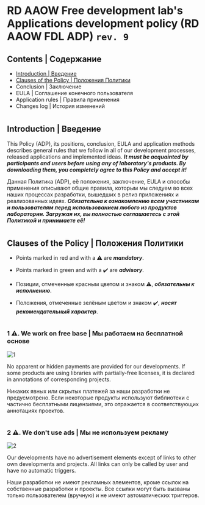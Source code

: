 # RD AAOW Free development lab's Applications development policy (RD AAOW FDL ADP) ```rev. 9```

## Contents | Содержание
- [Introduction | Введение](README.md#introduction--введение)
- [Clauses of the Policy | Положения Политики](README.md#clauses-of-the-policy--положения-политики)
- Conclusion | Заключение
- EULA | Соглашение конечного пользователя
- Application rules | Правила применения
- Changes log | История изменений

#

## Introduction | Введение

This Policy (ADP), its positions, conclusion, EULA and application methods describes general rules that we follow in all of our development processes, released applications and implemented ideas. ***It must be acquainted by participants and users before using any of laboratory's products. By downloading them, you completely agree to this Policy and accept it!***

Данная Политика (ADP), её положения, заключение, EULA и способы применения описывают общие правила, которым мы следуем во всех наших процессах разработки, вышедших в релиз приложениях и реализованных идеях. ***Обязательна к ознакомлению всем участникам и пользователям перед использованием любого из продуктов лаборатории. Загружая их, вы полностью соглашаетесь с этой Политикой и принимаете её!***

#

## Clauses of the Policy | Положения Политики

- Points marked in red and with a :warning: are ***mandatory***.
- Points marked in green and with a :heavy_check_mark: are ***advisory***.

- Позиции, отмеченные красным цветом и знаком :warning:, ***обязательны к исполнению***.
- Положения, отмеченные зелёным цветом и знаком :heavy_check_mark:, ***носят рекомендательный характер***.

#

### 1 :warning:. We work on free base | Мы работаем на бесплатной основе

![1](https://user-images.githubusercontent.com/20893717/130315736-29bbd81d-1b17-4bfb-a7eb-495c34d5de23.png)

No apparent or hidden payments are provided for our developments. If some products are using libraries with partially-free licenses, it is declared in annotations of corresponding projects.

Никаких явных или скрытых платежей за наши разработки не предусмотрено. Если некоторые продукты используют библиотеки с частично бесплатными лицензиями, это отражается в соответствующих аннотациях проектов.

#

### 2 :warning:. We don't use ads | Мы не используем рекламу

![2](https://user-images.githubusercontent.com/20893717/130316140-13acdbc9-f085-469d-bd26-7bda812dd676.png)

Our developments have no advertisement elements except of links to other own developments and projects. All links can only be called by user and have no automatic triggers.

Наши разработки не имеют рекламных элементов, кроме ссылок на собственные разработки и проекты. Все ссылки могут быть вызваны только пользователем (вручную) и не имеют автоматических триггеров.
